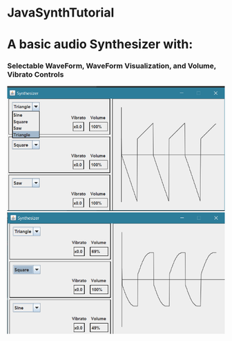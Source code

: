 # JavaSynthTutorial
<h1>A basic audio Synthesizer with:</h1>

<h3>Selectable WaveForm, WaveForm Visualization, and Volume, Vibrato Controls</h3>

<img src = https://github.com/JFraire1/JavaSynthTutorial/blob/main/images/waveselection.png>

<img src = https://github.com/JFraire1/JavaSynthTutorial/blob/main/images/waveform.png>




